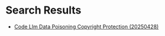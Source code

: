 # Search Results


- [Code Llm Data Poisoning Copyright Protection (20250428)](2025/04/20250428_code_llm_data_poisoning_copyright_protection.md)
